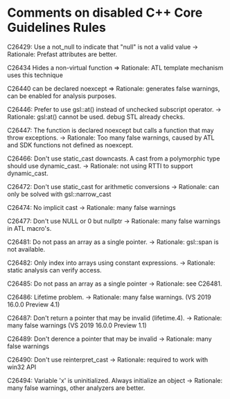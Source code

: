 ﻿# Comments on disabled C++ Core Guidelines Rules

C26429: Use a not_null to indicate that "null" is not a valid value
-> Rationale: Prefast attributes are better.

C26434 Hides a non-virtual function
 => Rationale: ATL template mechanism uses this technique

C26440 can be declared noexcept
 => Rationale: generates false warnings, can be enabled for analysis purposes.

C26446: Prefer to use gsl::at() instead of unchecked subscript operator.
 -> Rationale: gsl:at() cannot be used. debug STL already checks.

C26447: The function is declared noexcept but calls a function that may throw exceptions.
 -> Rationale: Too many false warnings, caused by ATL and SDK functions not defined as noexcept.

C26466: Don't use static_cast downcasts. A cast from a polymorphic type should use dynamic_cast.
 -> Rationale: not using RTTI to support dynamic_cast.

C26472: Don't use static_cast for arithmetic conversions
 -> Rationale: can only be solved with gsl::narrow_cast

C26474: No implicit cast
-> Rationale: many false warnings

C26477: Don't use NULL or 0 but nullptr
-> Rationale: many false warnings in ATL macro's.

C26481: Do not pass an array as a single pointer.
-> Rationale: gsl::span is not available.

C26482: Only index into arrays using constant expressions.
-> Rationale: static analysis can verify access.

C26485: Do not pass an array as a single pointer
-> Rationale: see C26481.

C26486: Lifetime problem.
-> Rationale: many false warnings. (VS 2019 16.0.0 Preview 4.1)

C26487: Don't return a pointer that may be invalid (lifetime.4).
-> Rationale: many false warnings (VS 2019 16.0.0 Preview 1.1)

C26489: Don't derence a pointer that may be invalid
-> Rationale: many false warnings

C26490: Don't use reinterpret_cast
-> Rationale: required to work with win32 API

C26494: Variable 'x' is uninitialized. Always initialize an object
-> Rationale: many false warnings, other analyzers are better.